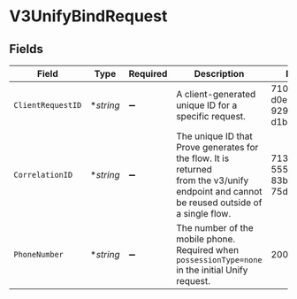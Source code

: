 # V3UnifyBindRequest


## Fields

| Field                                                                                                                                     | Type                                                                                                                                      | Required                                                                                                                                  | Description                                                                                                                               | Example                                                                                                                                   |
| ----------------------------------------------------------------------------------------------------------------------------------------- | ----------------------------------------------------------------------------------------------------------------------------------------- | ----------------------------------------------------------------------------------------------------------------------------------------- | ----------------------------------------------------------------------------------------------------------------------------------------- | ----------------------------------------------------------------------------------------------------------------------------------------- |
| `ClientRequestID`                                                                                                                         | **string*                                                                                                                                 | :heavy_minus_sign:                                                                                                                        | A client-generated unique ID for a specific request.                                                                                      | 71010d88-d0e7-4a24-9297-d1be6fefde81                                                                                                      |
| `CorrelationID`                                                                                                                           | **string*                                                                                                                                 | :heavy_minus_sign:                                                                                                                        | The unique ID that Prove generates for the flow. It is returned<br/>from the v3/unify endpoint and cannot be reused outside of a single flow. | 713189b8-5555-4b08-83ba-75d08780aebd                                                                                                      |
| `PhoneNumber`                                                                                                                             | **string*                                                                                                                                 | :heavy_minus_sign:                                                                                                                        | The number of the mobile phone. Required when `possessionType=none` in the initial Unify request.                                         | 2001004011                                                                                                                                |